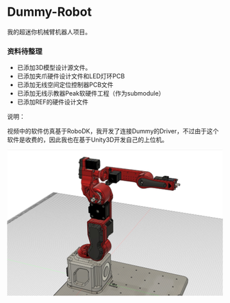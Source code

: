 # Dummy-Robot
我的超迷你机械臂机器人项目。

### 资料待整理

* 已添加3D模型设计源文件。
* 已添加夹爪硬件设计文件和LED灯环PCB
* 已添加无线空间定位控制器PCB文件
* 已添加无线示教器Peak软硬件工程（作为submodule）
* 已添加REF的硬件设计文件

说明：

视频中的软件仿真基于RoboDK，我开发了连接Dummy的Driver，不过由于这个软件是收费的，因此我也在基于Unity3D开发自己的上位机。

![](4.Docs/1.Images/dummy.jpg)

